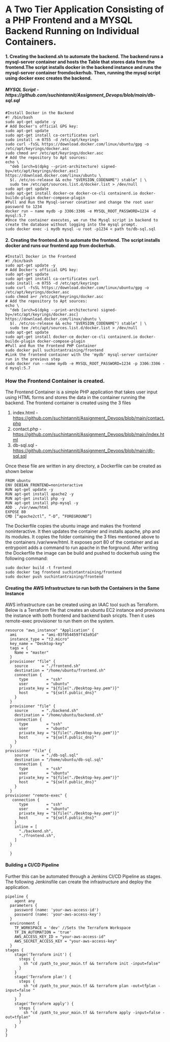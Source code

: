 <h1>A Two Tier Application Consisting of a PHP Frontend and a MYSQL Backend Running on Individual Containers.</h1>

<h4>1. Creating the backend.sh to automate the backend. The backend runs a mysql-server container and hosts the Table that stores data from the frontend.The script installs docker in the backend instance and runs the mysql-server container fromdockerhub. Then, running the mysql script using docker exec creates the backend.</h4>
  <h5>MYSQL Script -https://github.com/suchintannit/Assignment_Devops/blob/main/db-sql.sql</h5>

```
#Install Docker in the Backend
#! /bin/bash
sudo apt-get update -y
# Add Docker's official GPG key:
sudo apt-get update
sudo apt-get install ca-certificates curl
sudo install -m 0755 -d /etc/apt/keyrings
sudo curl -fsSL https://download.docker.com/linux/ubuntu/gpg -o /etc/apt/keyrings/docker.asc
sudo chmod a+r /etc/apt/keyrings/docker.asc
# Add the repository to Apt sources:
echo \
  "deb [arch=$(dpkg --print-architecture) signed-by=/etc/apt/keyrings/docker.asc] https://download.docker.com/linux/ubuntu \
  $(. /etc/os-release && echo "$VERSION_CODENAME") stable" | \
  sudo tee /etc/apt/sources.list.d/docker.list > /dev/null
sudo apt-get update
sudo apt-get install docker-ce docker-ce-cli containerd.io docker-buildx-plugin docker-compose-plugin
#Pull and Run the Mysql-server conatiner and change the root user password to 1234
docker run — name mydb -p 3306:3306 -e MYSQL_ROOT_PASSWORD=1234 -d mysql:5.7
#Once the container executes, we run the Mysql script in backend to create the database without logging into the mysql prompt.
sudo docker exec -i mydb mysql -u root -p1234 < path to/db-sql.sql

```

<h4>2. Creating the frontend.sh to automate the frontend. The script installs docker and runs our frontend app from dockerhub.</h4>

```
#Install Docker in the Frontend
#! /bin/bash
sudo apt-get update -y
# Add Docker's official GPG key:
sudo apt-get update
sudo apt-get install ca-certificates curl
sudo install -m 0755 -d /etc/apt/keyrings
sudo curl -fsSL https://download.docker.com/linux/ubuntu/gpg -o /etc/apt/keyrings/docker.asc
sudo chmod a+r /etc/apt/keyrings/docker.asc
# Add the repository to Apt sources:
echo \
  "deb [arch=$(dpkg --print-architecture) signed-by=/etc/apt/keyrings/docker.asc] https://download.docker.com/linux/ubuntu \
  $(. /etc/os-release && echo "$VERSION_CODENAME") stable" | \
  sudo tee /etc/apt/sources.list.d/docker.list > /dev/null
sudo apt-get update
sudo apt-get install docker-ce docker-ce-cli containerd.io docker-buildx-plugin docker-compose-plugin
#Pull and Run the Frontend PHP Container
sudo docker pull suchintantraining/frontend
#Link the frontend container with the 'mydb' mysql-server container run in the previous step
sudo docker run --name mydb -e MYSQL_ROOT_PASSWORD=1234 -p 3306:3306 -d mysql:5.7
```

<h3> How the Frontend Container is created.</h3>
The Frontend Container is a simple PHP application that takes user input using HTML forms and stores the data in the container running the backend. The frontend container is created using the 3 files 
  
1. index.html - https://github.com/suchintannit/Assignment_Devops/blob/main/contact.php 
2. contact.php - https://github.com/suchintannit/Assignment_Devops/blob/main/index.html
3. db-sql.sql - https://github.com/suchintannit/Assignment_Devops/blob/main/db-sql.sql

Once these file are written in any directory, a Dockerfile can be created as shown below
```
FROM ubuntu
ENV DEBIAN_FRONTEND=noninteractive
RUN apt-get update -y
RUN apt-get install apache2 -y
RUN apt-get install php -y
RUN apt-get install php-mysql -y
ADD . /var/www/html
EXPOSE 80
CMD [“apache2ctl”, “-D”, “FOREGROUND”]
```
The Dockerfile copies the ubuntu image and makes the frontend noninteractive. It then updates the container and installs apache, php and its modules. It copies the folder containing the 3 files mentioned above to the containers /var/www/html. It exposes port 80 of the container and as entrypoint adds a command to run apache in the forground.
After writing the Dockerfile the image can be build and pushed to dockerhub using the following command:
```
sudo docker build -t frontend
sudo docker tag frontend suchintantraining/frontend
sudo docker push suchintantraining/frontend
```
<h4>Creating the AWS Infrastructure to run both the Containers in the Same Instance</h4>

AWS infrastructure can be created using an IAAC tool such as Terraform. Below is a Terraform file that creates an ubuntu EC2 instance and provisons the instance with both frontend and backend bash sricpts. Then it uses remote-exec provisioner to run them on the system.
```
resource "aws_instance" "Application" {
  ami           = "ami-03f0544597f43a91d"
  instance_type = "t2.micro"
  key_name = "Desktop-key"
  tags = {
    Name = "master"
  }
  provisioner "file" {
    source      = "./frontend.sh"
    destination = "/home/ubuntu/frontend.sh"
    connection {
      type        = "ssh"
      user        = "ubuntu"
      private_key = "${file("./Desktop-key.pem")}"
      host        = "${self.public_dns}"
    }
  }
  provisioner "file" {
    source      = "./backend.sh"
    destination = "/home/ubuntu/backend.sh"
    connection {
      type        = "ssh"
      user        = "ubuntu"
      private_key = "${file("./Desktop-key.pem")}"
      host        = "${self.public_dns}"
    }
  }
provisioner "file" {
    source      = "./db-sql.sql"
    destination = "/home/ubuntu/db-sql.sql"
    connection {
      type        = "ssh"
      user        = "ubuntu"
      private_key = "${file("./Desktop-key.pem")}"
      host        = "${self.public_dns}"
    }
  }
provisioner "remote-exec" {
   connection {
      type        = "ssh"
      user        = "ubuntu"
      private_key = "${file("./Desktop-key.pem")}"
      host        = "${self.public_dns}"
    }
    inline = [
      "./backend.sh",
      "./frontend.sh",
    ]
  }  

  }
```
<h4>Building a CI/CD Pipeline</h4>
Further this can be automated through a Jenkins CI/CD Pipeline as stages. The following Jenkinsfile can create the infrastructure and deploy the application.

```
pipeline {
    agent any
  parameters {
    password (name: 'your-aws-access-id')
    password (name: 'your-aws-access-key')
  }
  environment {
    TF_WORKSPACE = 'dev' //Sets the Terraform Workspace
    TF_IN_AUTOMATION = 'true'
    AWS_ACCESS_KEY_ID = "your-aws-access-id"
    AWS_SECRET_ACCESS_KEY = "your-aws-access-key"
  }
stages {
    stage('Terraform init') {
      steps {
        sh "cd /path_to_your_main.tf && terraform init -input=false"
      }
    }
    stage('Terraform plan') {
      steps {
        sh "cd /path_to_your_main.tf && terraform plan -out=tfplan -input=false "
      }
    }
    stage('Terraform apply') {
      steps {
        sh "cd /path_to_your_main.tf && terraform apply -input=false -out=tfplan"
      }
    }
}
}
```
